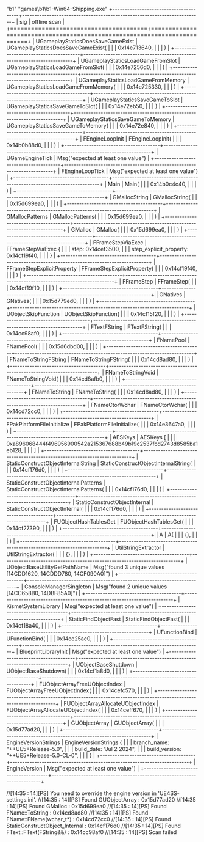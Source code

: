 "b1" "games\\b1\\b1-Win64-Shipping.exe"
+---------------------------------------+-------------------------------------------------------------------------+
| sig                                   | offline scan                                                            |
+=======================================+=========================================================================+
| UGameplayStaticsDoesSaveGameExist     | UGameplayStaticsDoesSaveGameExist(                                      |
|                                       |     0x14e713640,                                                        |
|                                       | )                                                                       |
+---------------------------------------+-------------------------------------------------------------------------+
| UGameplayStaticsLoadGameFromSlot      | UGameplayStaticsLoadGameFromSlot(                                       |
|                                       |     0x14e7256d0,                                                        |
|                                       | )                                                                       |
+---------------------------------------+-------------------------------------------------------------------------+
| UGameplayStaticsLoadGameFromMemory    | UGameplayStaticsLoadGameFromMemory(                                     |
|                                       |     0x14e725330,                                                        |
|                                       | )                                                                       |
+---------------------------------------+-------------------------------------------------------------------------+
| UGameplayStaticsSaveGameToSlot        | UGameplayStaticsSaveGameToSlot(                                         |
|                                       |     0x14e72eb50,                                                        |
|                                       | )                                                                       |
+---------------------------------------+-------------------------------------------------------------------------+
| UGameplayStaticsSaveGameToMemory      | UGameplayStaticsSaveGameToMemory(                                       |
|                                       |     0x14e72e840,                                                        |
|                                       | )                                                                       |
+---------------------------------------+-------------------------------------------------------------------------+
| FEngineLoopInit                       | FEngineLoopInit(                                                        |
|                                       |     0x14b0b88d0,                                                        |
|                                       | )                                                                       |
+---------------------------------------+-------------------------------------------------------------------------+
| UGameEngineTick                       | Msg("expected at least one value")                                      |
+---------------------------------------+-------------------------------------------------------------------------+
| FEngineLoopTick                       | Msg("expected at least one value")                                      |
+---------------------------------------+-------------------------------------------------------------------------+
| Main                                  | Main(                                                                   |
|                                       |     0x14b0c4c40,                                                        |
|                                       | )                                                                       |
+---------------------------------------+-------------------------------------------------------------------------+
| GMallocString                         | GMallocString(                                                          |
|                                       |     0x15d699ea0,                                                        |
|                                       | )                                                                       |
+---------------------------------------+-------------------------------------------------------------------------+
| GMallocPatterns                       | GMallocPatterns(                                                        |
|                                       |     0x15d699ea0,                                                        |
|                                       | )                                                                       |
+---------------------------------------+-------------------------------------------------------------------------+
| GMalloc                               | GMalloc(                                                                |
|                                       |     0x15d699ea0,                                                        |
|                                       | )                                                                       |
+---------------------------------------+-------------------------------------------------------------------------+
| FFrameStepViaExec                     | FFrameStepViaExec {                                                     |
|                                       |     step: 0x14cef3500,                                                  |
|                                       |     step_explicit_property: 0x14cf19f40,                                |
|                                       | }                                                                       |
+---------------------------------------+-------------------------------------------------------------------------+
| FFrameStepExplicitProperty            | FFrameStepExplicitProperty(                                             |
|                                       |     0x14cf19f40,                                                        |
|                                       | )                                                                       |
+---------------------------------------+-------------------------------------------------------------------------+
| FFrameStep                            | FFrameStep(                                                             |
|                                       |     0x14cf19f10,                                                        |
|                                       | )                                                                       |
+---------------------------------------+-------------------------------------------------------------------------+
| GNatives                              | GNatives(                                                               |
|                                       |     0x15d779ed0,                                                        |
|                                       | )                                                                       |
+---------------------------------------+-------------------------------------------------------------------------+
| UObjectSkipFunction                   | UObjectSkipFunction(                                                    |
|                                       |     0x14cf15f20,                                                        |
|                                       | )                                                                       |
+---------------------------------------+-------------------------------------------------------------------------+
| FTextFString                          | FTextFString(                                                           |
|                                       |     0x14cc98af0,                                                        |
|                                       | )                                                                       |
+---------------------------------------+-------------------------------------------------------------------------+
| FNamePool                             | FNamePool(                                                              |
|                                       |     0x15d6dbd00,                                                        |
|                                       | )                                                                       |
+---------------------------------------+-------------------------------------------------------------------------+
| FNameToStringFString                  | FNameToStringFString(                                                   |
|                                       |     0x14cd8ad80,                                                        |
|                                       | )                                                                       |
+---------------------------------------+-------------------------------------------------------------------------+
| FNameToStringVoid                     | FNameToStringVoid(                                                      |
|                                       |     0x14cd8afb0,                                                        |
|                                       | )                                                                       |
+---------------------------------------+-------------------------------------------------------------------------+
| FNameToString                         | FNameToString(                                                          |
|                                       |     0x14cd8ad80,                                                        |
|                                       | )                                                                       |
+---------------------------------------+-------------------------------------------------------------------------+
| FNameCtorWchar                        | FNameCtorWchar(                                                         |
|                                       |     0x14cd72cc0,                                                        |
|                                       | )                                                                       |
+---------------------------------------+-------------------------------------------------------------------------+
| FPakPlatformFileInitialize            | FPakPlatformFileInitialize(                                             |
|                                       |     0x14e3647a0,                                                        |
|                                       | )                                                                       |
+---------------------------------------+-------------------------------------------------------------------------+
| AESKeys                               | AESKeys [                                                               |
|                                       |     0xa896068444f496956900542a215367688b49b19c2537fcd2743d8585ba1eb128, |
|                                       | ]                                                                       |
+---------------------------------------+-------------------------------------------------------------------------+
| StaticConstructObjectInternalString   | StaticConstructObjectInternalString(                                    |
|                                       |     0x14cf176d0,                                                        |
|                                       | )                                                                       |
+---------------------------------------+-------------------------------------------------------------------------+
| StaticConstructObjectInternalPatterns | StaticConstructObjectInternalPatterns(                                  |
|                                       |     0x14cf176d0,                                                        |
|                                       | )                                                                       |
+---------------------------------------+-------------------------------------------------------------------------+
| StaticConstructObjectInternal         | StaticConstructObjectInternal(                                          |
|                                       |     0x14cf176d0,                                                        |
|                                       | )                                                                       |
+---------------------------------------+-------------------------------------------------------------------------+
| FUObjectHashTablesGet                 | FUObjectHashTablesGet(                                                  |
|                                       |     0x14cf27390,                                                        |
|                                       | )                                                                       |
+---------------------------------------+-------------------------------------------------------------------------+
| A                                     | A(                                                                      |
|                                       |     {},                                                                 |
|                                       | )                                                                       |
+---------------------------------------+-------------------------------------------------------------------------+
| UtilStringExtractor                   | UtilStringExtractor(                                                    |
|                                       |     {},                                                                 |
|                                       | )                                                                       |
+---------------------------------------+-------------------------------------------------------------------------+
| UObjectBaseUtilityGetPathName         | Msg("found 3 unique values [14CDD1620, 14CDDD780, 14CF090A0]")          |
+---------------------------------------+-------------------------------------------------------------------------+
| ConsoleManagerSingleton               | Msg("found 2 unique values [14CC658B0, 14DBF85A0]")                     |
+---------------------------------------+-------------------------------------------------------------------------+
| KismetSystemLibrary                   | Msg("expected at least one value")                                      |
+---------------------------------------+-------------------------------------------------------------------------+
| StaticFindObjectFast                  | StaticFindObjectFast(                                                   |
|                                       |     0x14cf18a40,                                                        |
|                                       | )                                                                       |
+---------------------------------------+-------------------------------------------------------------------------+
| UFunctionBind                         | UFunctionBind(                                                          |
|                                       |     0x14ce25ac0,                                                        |
|                                       | )                                                                       |
+---------------------------------------+-------------------------------------------------------------------------+
| BlueprintLibraryInit                  | Msg("expected at least one value")                                      |
+---------------------------------------+-------------------------------------------------------------------------+
| UObjectBaseShutdown                   | UObjectBaseShutdown(                                                    |
|                                       |     0x14cf1a8d0,                                                        |
|                                       | )                                                                       |
+---------------------------------------+-------------------------------------------------------------------------+
| FUObjectArrayFreeUObjectIndex         | FUObjectArrayFreeUObjectIndex(                                          |
|                                       |     0x14cefc570,                                                        |
|                                       | )                                                                       |
+---------------------------------------+-------------------------------------------------------------------------+
| FUObjectArrayAllocateUObjectIndex     | FUObjectArrayAllocateUObjectIndex(                                      |
|                                       |     0x14ceff670,                                                        |
|                                       | )                                                                       |
+---------------------------------------+-------------------------------------------------------------------------+
| GUObjectArray                         | GUObjectArray(                                                          |
|                                       |     0x15d77ad20,                                                        |
|                                       | )                                                                       |
+---------------------------------------+-------------------------------------------------------------------------+
| EngineVersionStrings                  | EngineVersionStrings {                                                  |
|                                       |     branch_name: "++UE5+Release-5.0",                                   |
|                                       |     build_date: "Jul  2 2024",                                          |
|                                       |     build_version: "++UE5+Release-5.0-CL-0",                            |
|                                       | }                                                                       |
+---------------------------------------+-------------------------------------------------------------------------+
| EngineVersion                         | Msg("expected at least one value")                                      |
+---------------------------------------+-------------------------------------------------------------------------+


//[14:35 : 14][PS] You need to override the engine version in 'UE4SS-settings.ini'.
//[14:35 : 14][PS] Found GUObjectArray : 0x15d77ad20
//[14:35 : 14][PS] Found GMalloc : 0x15d699ea0
//[14:35 : 14][PS] Found FName::ToString : 0x14cd8ad80
//[14:35 : 14][PS] Found FName::FName(wchar_t*) : 0x14cd72cc0
//[14:35 : 14][PS] Found StaticConstructObject_Internal : 0x14cf176d0
//[14:35 : 14][PS] Found FText::FText(FString&&) : 0x14cc98af0
//[14:35 : 14][PS] Scan failed